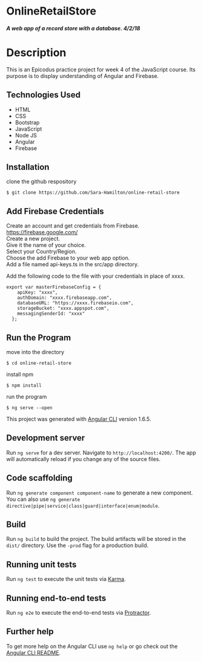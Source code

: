 # OnlineRetailStore

##### A web app of a record store with a database.  4/2/18  

# Description
This is an Epicodus practice project for week 4 of the JavaScript course.  Its purpose is to display understanding of Angular and Firebase.  

## Technologies Used
* HTML
* CSS
* Bootstrap
* JavaScript
* Node JS
* Angular
* Firebase  

## Installation

clone the github respository
```
$ git clone https://github.com/Sara-Hamilton/online-retail-store
```
## Add Firebase Credentials
Create an account and get credentials from Firebase. https://firebase.google.com/   
Create a new project.  
Give it the name of your choice.  
Select your Country/Region.  
Choose the add Firebase to your web app option.  
Add a file named api-keys.ts in the src/app directory.  

Add the following code to the file with your credentials in place of xxxx.
```
export var masterFirebaseConfig = {
    apiKey: "xxxx",
    authDomain: "xxxx.firebaseapp.com",
    databaseURL: "https://xxxx.firebaseio.com",
    storageBucket: "xxxx.appspot.com",
    messagingSenderId: "xxxx"
  };
```

##  Run the Program  
move into the directory
```
$ cd online-retail-store
```  
install npm
```
$ npm install
```
run the program
```
$ ng serve --open
```

This project was generated with [Angular CLI](https://github.com/angular/angular-cli) version 1.6.5.

## Development server

Run `ng serve` for a dev server. Navigate to `http://localhost:4200/`. The app will automatically reload if you change any of the source files.

## Code scaffolding

Run `ng generate component component-name` to generate a new component. You can also use `ng generate directive|pipe|service|class|guard|interface|enum|module`.

## Build

Run `ng build` to build the project. The build artifacts will be stored in the `dist/` directory. Use the `-prod` flag for a production build.

## Running unit tests

Run `ng test` to execute the unit tests via [Karma](https://karma-runner.github.io).

## Running end-to-end tests

Run `ng e2e` to execute the end-to-end tests via [Protractor](http://www.protractortest.org/).

## Further help

To get more help on the Angular CLI use `ng help` or go check out the [Angular CLI README](https://github.com/angular/angular-cli/blob/master/README.md).
